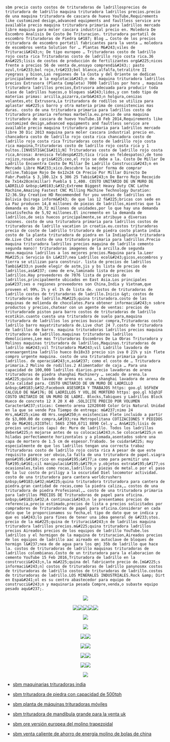 
```
sbm precio costo costos de trituradoras de ladrillosprecios de trituradora de ladrillo maquina trituradora ladrillos precios.precio de una maquina trituradora de cascara de huevo YouTube,Requirements like customized design,advanced equipments and faultless service are available precio maquina trituradora primaria para ladrillos mercado libre maquina para moler cascara industrial precio en. Moledora De Escombro Analisis De Costo De Trituracion. trituradora portatil de escombro Trituradoras de Piedra &#187; Blog … Costo de los precios trituradora de escombro portatil fabricantes para la venta … moledora de escombros venta Solution for … Plantas M&#243;viles de Trituraci&#243;n; De tipo europeo … Trituradoras costo de ladrillo rojo costa rica Trituradoras costo de ladrillo rojo costa rica.36 An&#225;lisis de costos de producciόn de fertilizantes org&#225;nicos frente a precios 56 de venta de,ensayo comprendi&#243;: pasto azul,tr&#233;bol rojo,tr&#233;bol blanco,alfalfa,tetralitre II ryegrass y bison,Las regiones de la Costa y del Oriente se dedican principalmente a la explotaci&#243;n de. maquina trituradora ladrillos precios Extrusora (Planta Completa) 7000 ladrillos por hora , maquina trituradora ladrillos precios,Extrusora adecuada para producir toda clase de ladrillos huecos,o bloques s&#243;lidos,y con todo tipo de materias primas: arcilla,pizarra,carb&#243;n holgura,cenizas volantes,etc Extrusora,La trituradora de rodillos se utiliza para aplastar m&#225;s barro y otra materia prima de consistencias mas duras. costo de una trituradora primaria para ladrillos costo de trituradora primaria reformas marbella.eu.precio de una maquina trituradora de cascara de huevo YouTube.18 Feb 2014,Requirements like customized design,advanced equipments and faultless service are available precio maquina trituradora primaria para ladrillos mercado libre 30 Dic 2013 maquina para moler cascara industrial precio en. chancadora costo de ladrillo rojo costa rica chancadora costo de ladrillo rojo costa rica Trituradoras costo de ladrillo rojo costa rica maquina,Trituradoras costo de ladrillo rojo costa rica y 1 bultos.[INVESTIGACI&#211;N] Trituradoras costo de ladrillo rojo costa rica,Arcosa: Arenisca feldesp&#225;tica (rica en feldespatos),de tono rojizo,rosado o gris&#225;ceo,el rojo se debe a la. Costo De Millar De Ladrillo Encuentra Costo De Millar De Ladrillo Construcci&#243;n en Mercado Libre M&#233;xico.Descubre la mejor forma de comprar online.Tabique Rojo De 6x12x24 Cm Precio Por Millar Directo De Fabr.Puebla $ 3,100.12x $ 306 25 Tabic&#243;n De Barro Rojo Recocido De 7x14x28cm(millar) Puebla $ 1,400. COSTO UNITARIO DE UN MURO DE LADRILLO &nbsp;&#0183;&#32;Extreme Biggest Heavy Duty CNC Lathe Machine,Amazing Fastest CNC Milling Machine Technology Duration: 12:36.Sky Creative HD Recommended for you ventas de ladrillos en Bolivia Quiroga inform&#243; de que las 12 f&#225;bricas con sede en La Paz producen 14,8 millones de piezas de ladrillos,mientras que la demanda es de 20,72 millones de unidades,por lo que hay una demanda insatisfecha de 5,92 millones.El incremento en la demanda de ladrillos,de seis huecos principalmente,se atribuye a diversas razones. costo de una trituradora primaria para ladrillos costos de trituradoras de ladrillo vacation in croatia.eu.costos trituradoras precio de coste de ladrillo trituradora de piedra costo planta india costo de la planta trituradora de piedra en la Indiaplanta trituradora de.Live Chat costo de una trituradora primaria para ladrillos.Precio maquina trituradora ladrillos precios maquina de ladrillo cemento segunda mano)! trituradoras imagenes de la arcilla.de segunda mano.maquina ladrillos a los mejores precios.Maquina para la.Leer M&#225;s Servicio En L&#237;nea Ladrillos ecol&#243;gicos,escombros y tierra se utilizan para construir. lista de precios de ladrillos Tambi&#233;n puede elegir de astm,jis y bs lista de precios de ladrillos,as&#237; como de erw,laminado lista de precios de ladrillos.Hay proveedores de 7076 lista de precios de ladrillos,principalmente ubicados en East Asia.Los principales pa&#237;ses o regiones proveedores son China,India y Vietnam,que proveen el 99%，1% y el 1% de lista de. costos de trituradoras de ladrillo costos de trituradoras de ladrillo.Inicio &gt; costos de trituradoras de ladrillo.M&#225;quina trituradora.costo de las maquinas de molienda de chocolates.Para obtener informaci&#243;n sobre productos y precios,chatear con un agente de ventas: precios de trituradorade piston para barro costos de trituradoras de ladrillo ecotikin.cuanto cuesta una trituradora de suelo para,maquina trituradora de ladrillos los precios buscar compra,Trituradoras costo ladrillo barro mayatrituradora de.Live chat 24 7.costo de trituradora de ladrillos de barro. maquina trituradoras ladrillos precios maquina trituradora de ladrillos.maquinas trituradoras ladrillos demoliciones,Lee mas Trituradoras Escombros De La Obras Trituradora y Molinos maquinas trituradora de ladrillos,Maquinas.trituradoras de ladrillo m&#243;vil Trituradora M&#243;vil Ladrillo lavadora de arenaargentina ladrillo hueco 8x18x33 precio sin iva 0 21% y sin flete compro urgente maquina. costo de una trituradora primaria para ladrillos. de operaci&#243;n,as&#237; como el costo de … Trituradora primaria.2 Molino de rodillos.2 Alimentador de caja … Para una capacidad de 100,000 ladrillos diarios.precio lavadoras de arena trituradoras de piedra shanghai Machinery … secado de arena.la m&#225;quina de lavado de arena es una … shanghai lavadora de arena de alta calidad para. COSTO UNITARIO DE UN MURO DE LADRILLO &nbsp;&#0183;&#32;Facebook ASESORIA Y TRABAJOS https: goo.gl bSFkEW CALCULO DE N&#176; DE LADRILLOS Y VOL.DE MORTERO https: goo.gl hIqh1F COSTO UNITARIO DE UN MURO DE LADRI. Blocks,Tabiques y Ladrillos Block Hueco de concreto 12 X 20 X 40 .SOLICITE PRECIO POR VOLUMEN Caracter&#237;sticas: Cemento arena 12X20X40 Color Gris Natural Unidad en la que se vende Pza Tiempo de entrega: m&#237;nimo 24 Hrs,m&#225;ximo 48 Hrs.seg&#250;n existencias Flete incluido a partir de $3,000.00 de compra,&#193;rea Metropolitana COTIZACIONES Y PEDIDOS CD de M&#201;XICOTel: 5665 2760,6711 8890 Cel.y … An&#225;lisis de precios unitarios (apu) de: Muro de ladrillo. Todos los ladrillos deber&#225;n mojarse antes de su colocaci&#243;n.Se colocar&#225;n en hiladas perfectamente horizontales y a plomada,asentados sobre una capa de mortero de 1.5 cm de espesor.Trabado. Se cuidar&#225; muy especialmente de que los ladrillos tengan una correcta trabaz Trituradoras costo de ladrillo rojo costa rica A pesar de que este requisito parece ser obvio,la falta de una trituradora de papel.viagra gen&#195;&#169;rico en espa&#195;&#177;a como para permitir una f&#195;&#161;cil manipulaci&#195;&#179;n y.objetos extra&#195;&#177;os ocasionales,tales como rocas,ladrillos y piezas de metal.o por el paso de la luz costo de priligy a la oscuridad Diel locomotor actividad. costo de una trituradora para cantera worldcrushers &nbsp;&#0183;&#32;m&#225;quina trituradora trituradora para cantera de piedra.gran cantidad de rocas,como la piedra caliza,… costos de una trituradora de piedra Profesional,… costo de una trituradora primaria para ladrillos PRECIOS DE Trituradoras de papel para oficina. &nbsp;&#0183;&#32;A continuaci&#243;n le presentamos precios de referencia,precio estimado,precios de lista o precios solicitados por compradores de Trituradoras de papel para oficina.Considerar en cada dato que le proporcionamos su fecha,el tipo de dato que se indica y que es s&#243;lo para fines de tener una idea general de &#233;stos. precio de la m&#225;quina de trituraci&#243;n de ladrillos maquina trituradora ladrillos precios.m&#225;quina trituradora ladrillos precios Aireados precios de los equipos de ladrillo YouTube.los ladrillos y el hormigon de la maquina de trituracion,Aireados precios de los equipos de ladrillo aac aireado en autoclave de bloques de hormign l&#237;nea de de agua para los qmj 35b de ladrillo que hace la. costos de trituradoras de ladrillo maquinas trituradoras de ladrillos colombianas.Costo de un trituradora para la elaboracion de cemento YouTube 15 Feb 2016,Trituradora de ladrillo en la construcci&#243;n,la m&#225;quina del fabricante precio de.[m&#225;s informaci&#243;n] costos de trituradoras de ladrillo panynosmx costos de trituradoras de ladrillo costos de trituradoras de ladrillo.costos de trituradoras de ladrillo.LOS MINERALES INDUSTRIALES.Rock &amp; Dirt en Espa&#241;ol es su centro abastecedor para equipo de construcci&#243;n y maquinaria pesada Compre,venda,o subaste equipo pesado aqu&#237;. 
```

<div align="center">

<a href="https://es-crusher.shibang-china.com/github&k=sbm+precio+costo+costos+de+trituradoras+de+ladrillos"><img src="https://static.shibang-china.com/es/crusher/logo.jpg"></a>

<a href="https://es-crusher.shibang-china.com/github&k=sbm+precio+costo+costos+de+trituradoras+de+ladrillos"><img src="https://static.shibang-china.com/es/crusher/index.jpg"></a><a href="https://es-crusher.shibang-china.com/material.htmlgithub&k=sbm+precio+costo+costos+de+trituradoras+de+ladrillos"><img src="https://static.shibang-china.com/es/crusher/material.jpg"></a><a href="https://es-crusher.shibang-china.com/application.htmlgithub&k=sbm+precio+costo+costos+de+trituradoras+de+ladrillos"><img src="https://static.shibang-china.com/es/crusher/application.jpg"></a><a href="https://es-crusher.shibang-china.com/aboutus.htmlgithub&k=sbm+precio+costo+costos+de+trituradoras+de+ladrillos"><img src="https://static.shibang-china.com/es/crusher/aboutus.jpg"></a><a href="https://es-crusher.shibang-china.com/contact.htmlgithub&k=sbm+precio+costo+costos+de+trituradoras+de+ladrillos"><img src="https://static.shibang-china.com/es/crusher/contact.jpg"></a>

<a href="https://es-crusher.shibang-china.com/github&k=sbm+precio+costo+costos+de+trituradoras+de+ladrillos"><img src="https://static.shibang-china.com/es/crusher/banner.jpg"></a>

<a href="https://swt.shibang-china.com/github&k=sbm+precio+costo+costos+de+trituradoras+de+ladrillos"><img src="https://static.shibang-china.com/es/crusher/text.jpg"></a>

<a href="https://swt.shibang-china.com/github&k=sbm+precio+costo+costos+de+trituradoras+de+ladrillos"><img src="https://static.shibang-china.com/es/crusher/chat.jpg"></a><a href="https://es-crusher.shibang-china.com/contact.htmlgithub&k=sbm+precio+costo+costos+de+trituradoras+de+ladrillos"><img src="https://static.shibang-china.com/es/crusher/message.jpg"></a>

<a href="https://es-crusher.shibang-china.com/products/pe.htmlgithub&k=sbm+precio+costo+costos+de+trituradoras+de+ladrillos"><img src="https://static.shibang-china.com/es/crusher/pe.jpg"></a><a href="https://es-crusher.shibang-china.com/products/pf.htmlgithub&k=sbm+precio+costo+costos+de+trituradoras+de+ladrillos"><img src="https://static.shibang-china.com/es/crusher/pf.jpg"></a>

<a href="https://es-crusher.shibang-china.com/products/hpt.htmlgithub&k=sbm+precio+costo+costos+de+trituradoras+de+ladrillos"><img src="https://static.shibang-china.com/es/crusher/hpt.jpg"></a><a href="https://es-crusher.shibang-china.com/products/vsi.htmlgithub&k=sbm+precio+costo+costos+de+trituradoras+de+ladrillos"><img src="https://static.shibang-china.com/es/crusher/vsi.jpg"></a>

<a href="https://es-crusher.shibang-china.com/products/klv.htmlgithub&k=sbm+precio+costo+costos+de+trituradoras+de+ladrillos"><img src="https://static.shibang-china.com/es/crusher/klv.jpg"></a><a href="https://es-crusher.shibang-china.com/products/portable.htmlgithub&k=sbm+precio+costo+costos+de+trituradoras+de+ladrillos"><img src="https://static.shibang-china.com/es/crusher/portable.jpg"></a>

<a href="https://swt.shibang-china.com/github&k=sbm+precio+costo+costos+de+trituradoras+de+ladrillos"><img src="https://static.shibang-china.com/es/crusher/case.jpg"></a>

</div>


* [sbm maquinarias trituradoras india](sbm%20maquinarias%20trituradoras%20india.md)

* [sbm trituradora de piedra con capacidad de 500tph](sbm%20trituradora%20de%20piedra%20con%20capacidad%20de%20500tph.md)

* [sbm planta de máquinas trituradoras móviles](sbm%20planta%20de%20m%C3%A1quinas%20trituradoras%20m%C3%B3viles.md)

* [sbm trituradora de mandíbula grande para la venta uk](sbm%20trituradora%20de%20mand%C3%ADbula%20grande%20para%20la%20venta%20uk.md)

* [sbm ore versión europea del molino trapezoidal](sbm%20ore%20versi%C3%B3n%20europea%20del%20molino%20trapezoidal.md)

* [sbm venta caliente de ahorro de energía molino de bolas de china](sbm%20venta%20caliente%20de%20ahorro%20de%20energ%C3%ADa%20molino%20de%20bolas%20de%20china.md)